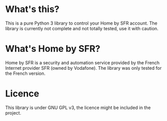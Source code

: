 # What's this?

This is a pure Python 3 library to control your Home by SFR account.
The library is currently not complete and not totally tested, use it with caution.

# What's Home by SFR?

Home by SFR is a security and automation service provided by the French Internet provider SFR (owned by Vodafone).
The library was only tested for the French version.

# Licence

This library is under GNU GPL v3, the licence might be included in the project.